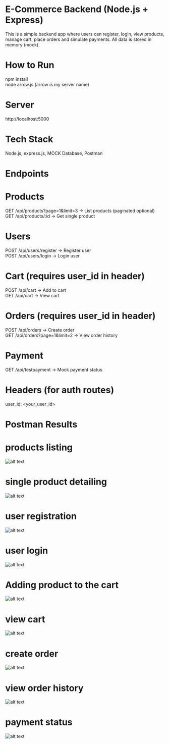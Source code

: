 # E-Commerce Backend (Node.js + Express)
This is a simple backend app where users can register, login, view products, manage cart, place orders and simulate payments. All data is stored in memory (mock).

# How to Run
npm install  
node arrow.js
(arrow is my server name)
# Server
http://localhost:5000

# Tech Stack
Node.js,
express.js,
MOCK Database,
Postman

# Endpoints

# Products
GET    /api/products?page=1&limit=3    → List products (paginated optional)  
GET    /api/products/:id               → Get single product

# Users
POST   /api/users/register             → Register user  
POST   /api/users/login                → Login user

# Cart (requires user_id in header)
POST   /api/cart                       → Add to cart  
GET    /api/cart                       → View cart

# Orders (requires user_id in header)
POST   /api/orders                     → Create order  
GET    /api/orders?page=1&limit=2     → View order history

# Payment
GET    /api/testpayment                → Mock payment status

# Headers (for auth routes)
user_id: <your_user_id>

# Postman Results
# products listing 
![alt text](/backend/postman/1.png)
# single product detailing
![alt text](/backend/postman/2.png)
# user registration
![alt text](/backend/postman/3.png)
# user login
![alt text](/backend/postman/4.png)
# Adding product to the cart
![alt text](/backend/postman/5.png)
# view cart
![alt text](/backend/postman/6.png)
# create order
![alt text](/backend/postman/7.png)
# view order history 
![alt text](/backend/postman/8.png)
# payment status
![alt text](/backend/postman/9.png)

